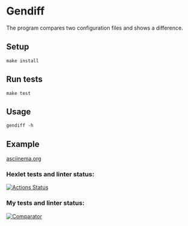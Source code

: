 # Gendiff 
The program compares two configuration files and shows a difference.

## Setup
```shell
make install
```

## Run tests
```shell
make test
```

## Usage
```shell
gendiff -h
```

## Example

[asciinema.org](https://asciinema.org/a/ACzXppDgfzTJhuL1Ghcdv7fRp)


### Hexlet tests and linter status:
[![Actions Status](https://github.com/Kirill-Chigirev/frontend-project-46/actions/workflows/hexlet-check.yml/badge.svg)](https://github.com/Kirill-Chigirev/frontend-project-46/actions)

### My tests and linter status:
[![Comparator](https://github.com/Kirill-Chigirev/frontend-project-46/actions/workflows/comparator.yml/badge.svg)](https://github.com/Kirill-Chigirev/frontend-project-46/actions/workflows/comparator.yml)
